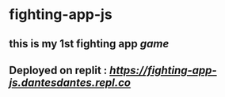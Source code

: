 ﻿# fighting-app-js
## this is my 1st fighting app *_game_*
## Deployed on replit : *_https://fighting-app-js.dantesdantes.repl.co_*

